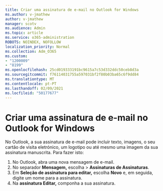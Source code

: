 ```yaml
---
title: Criar uma assinatura de e-mail no Outlook for Windows
ms.author: v-jmathew
author: v-jmathew
manager: scotv
ms.audience: Admin
ms.topic: article
ms.service: o365-administration
ROBOTS: NOINDEX, NOFOLLOW
localization_priority: Normal
ms.collection: Adm_O365
ms.custom:
- "1200009"
- "8199"
ms.openlocfilehash: 25cd019333191bc9615a7c53d332ddc50ceb8d3a
ms.sourcegitcommit: f76114031755a597031bf2f80b03ba65c6f9dd84
ms.translationtype: MT
ms.contentlocale: pt-PT
ms.lasthandoff: 02/09/2021
ms.locfileid: "50177677"
---
```

# <a name="create-an-email-signature-in-outlook-for-windows"></a>Criar uma assinatura de e-mail no Outlook for Windows

No Outlook, a sua assinatura de e-mail pode incluir texto, imagens, o seu cartão de visita eletrónico, um logotipo ou até mesmo uma imagem da sua assinatura manuscrita. Para fazer isto:

1. No Outlook, abra uma nova mensagem de e-mail.
2. No separador **Mensagem,** escolha   >  **Assinaturas de Assinaturas**.
3. Em **Seleção de assinatura para editar,** escolha **Novo** e, em seguida, digite um nome para a assinatura.
4. Na **assinatura Editar,** componha a sua assinatura.
